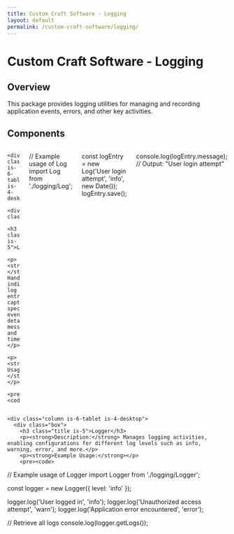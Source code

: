 ```yaml
---
title: Custom Craft Software - Logging
layout: default
permalink: /custom-craft-software/logging/
---
```


<div class="has-text-centered">
  <h1>Custom Craft Software - Logging</h1>
  <h2>Overview</h2>
  <p>This package provides logging utilities for managing and recording application events, errors, and other key activities.</p>
  <h2>Components</h2>
</div>

<div class="container">
  <div class="columns is-multiline">
    
    <div class="column is-6-tablet is-4-desktop">
      <div class="box">
        <h3 class="title is-5">Log</h3>
        <p><strong>Description:</strong> Handles individual log entries, capturing specific event details, messages, and timestamps.</p>
        <p><strong>Example Usage:</strong></p>
        <pre><code>
// Example usage of Log
import Log from './logging/Log';

const logEntry = new Log('User login attempt', 'info', new Date());
logEntry.save();

console.log(logEntry.message); // Output: "User login attempt"
        </code></pre>
      </div>
    </div>
    
    <div class="column is-6-tablet is-4-desktop">
      <div class="box">
        <h3 class="title is-5">Logger</h3>
        <p><strong>Description:</strong> Manages logging activities, enabling configurations for different log levels such as info, warning, error, and more.</p>
        <p><strong>Example Usage:</strong></p>
        <pre><code>
// Example usage of Logger
import Logger from './logging/Logger';

const logger = new Logger({ level: 'info' });

logger.log('User logged in', 'info');
logger.log('Unauthorized access attempt', 'warn');
logger.log('Application error encountered', 'error');

// Retrieve all logs
console.log(logger.getLogs());
        </code></pre>
      </div>
    </div>

  </div>
</div>
